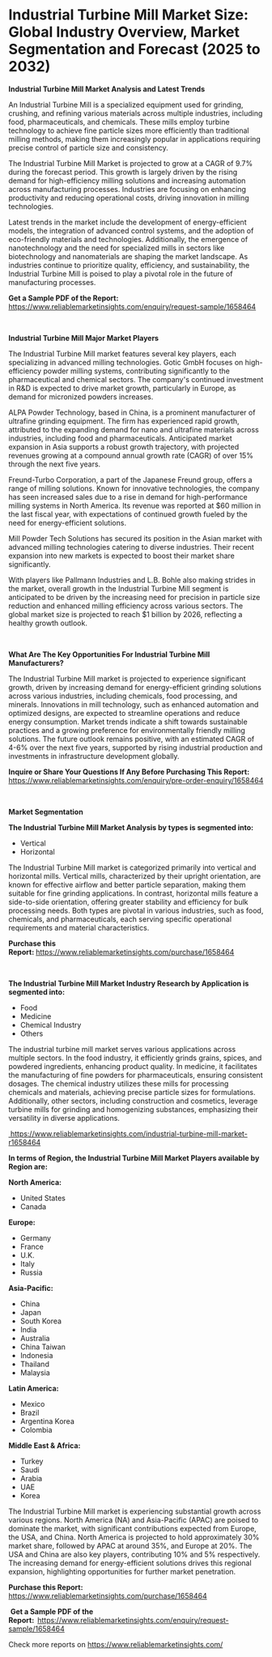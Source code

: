 <p><h1>Industrial Turbine Mill Market Size: Global Industry Overview, Market Segmentation and Forecast (2025 to 2032)</h1></p><p><strong>Industrial Turbine Mill Market Analysis and Latest Trends</strong></p>
<p><p>An Industrial Turbine Mill is a specialized equipment used for grinding, crushing, and refining various materials across multiple industries, including food, pharmaceuticals, and chemicals. These mills employ turbine technology to achieve fine particle sizes more efficiently than traditional milling methods, making them increasingly popular in applications requiring precise control of particle size and consistency.</p><p>The Industrial Turbine Mill Market is projected to grow at a CAGR of 9.7% during the forecast period. This growth is largely driven by the rising demand for high-efficiency milling solutions and increasing automation across manufacturing processes. Industries are focusing on enhancing productivity and reducing operational costs, driving innovation in milling technologies.</p><p>Latest trends in the market include the development of energy-efficient models, the integration of advanced control systems, and the adoption of eco-friendly materials and technologies. Additionally, the emergence of nanotechnology and the need for specialized mills in sectors like biotechnology and nanomaterials are shaping the market landscape. As industries continue to prioritize quality, efficiency, and sustainability, the Industrial Turbine Mill is poised to play a pivotal role in the future of manufacturing processes.</p></p>
<p><strong>Get a Sample PDF of the Report:&nbsp;</strong> <a href="https://www.reliablemarketinsights.com/enquiry/request-sample/1658464?utm_campaign=2938&utm_medium=2&utm_source=Github&utm_content=ia&utm_term=23032025&utm_id=industrial-turbine-mill">https://www.reliablemarketinsights.com/enquiry/request-sample/1658464</a></p>
<p>&nbsp;</p>
<p><strong>Industrial Turbine Mill Major Market Players</strong></p>
<p><p>The Industrial Turbine Mill market features several key players, each specializing in advanced milling technologies. Gotic GmbH focuses on high-efficiency powder milling systems, contributing significantly to the pharmaceutical and chemical sectors. The company's continued investment in R&D is expected to drive market growth, particularly in Europe, as demand for micronized powders increases.</p><p>ALPA Powder Technology, based in China, is a prominent manufacturer of ultrafine grinding equipment. The firm has experienced rapid growth, attributed to the expanding demand for nano and ultrafine materials across industries, including food and pharmaceuticals. Anticipated market expansion in Asia supports a robust growth trajectory, with projected revenues growing at a compound annual growth rate (CAGR) of over 15% through the next five years.</p><p>Freund-Turbo Corporation, a part of the Japanese Freund group, offers a range of milling solutions. Known for innovative technologies, the company has seen increased sales due to a rise in demand for high-performance milling systems in North America. Its revenue was reported at $60 million in the last fiscal year, with expectations of continued growth fueled by the need for energy-efficient solutions.</p><p>Mill Powder Tech Solutions has secured its position in the Asian market with advanced milling technologies catering to diverse industries. Their recent expansion into new markets is expected to boost their market share significantly.</p><p>With players like Pallmann Industries and L.B. Bohle also making strides in the market, overall growth in the Industrial Turbine Mill segment is anticipated to be driven by the increasing need for precision in particle size reduction and enhanced milling efficiency across various sectors. The global market size is projected to reach $1 billion by 2026, reflecting a healthy growth outlook.</p></p>
<p>&nbsp;</p>
<p><strong>What Are The Key Opportunities For Industrial Turbine Mill Manufacturers?</strong></p>
<p><p>The Industrial Turbine Mill market is projected to experience significant growth, driven by increasing demand for energy-efficient grinding solutions across various industries, including chemicals, food processing, and minerals. Innovations in mill technology, such as enhanced automation and optimized designs, are expected to streamline operations and reduce energy consumption. Market trends indicate a shift towards sustainable practices and a growing preference for environmentally friendly milling solutions. The future outlook remains positive, with an estimated CAGR of 4-6% over the next five years, supported by rising industrial production and investments in infrastructure development globally.</p></p>
<p><strong>Inquire or Share Your Questions If Any Before Purchasing This Report:</strong> <a href="https://www.reliablemarketinsights.com/enquiry/pre-order-enquiry/1658464?utm_campaign=2938&utm_medium=2&utm_source=Github&utm_content=ia&utm_term=23032025&utm_id=industrial-turbine-mill">https://www.reliablemarketinsights.com/enquiry/pre-order-enquiry/1658464</a></p>
<p>&nbsp;</p>
<p><strong>Market Segmentation</strong></p>
<p><strong>The Industrial Turbine Mill Market Analysis by types is segmented into:</strong></p>
<p><ul><li>Vertical</li><li>Horizontal</li></ul></p>
<p><p>The Industrial Turbine Mill market is categorized primarily into vertical and horizontal mills. Vertical mills, characterized by their upright orientation, are known for effective airflow and better particle separation, making them suitable for fine grinding applications. In contrast, horizontal mills feature a side-to-side orientation, offering greater stability and efficiency for bulk processing needs. Both types are pivotal in various industries, such as food, chemicals, and pharmaceuticals, each serving specific operational requirements and material characteristics.</p></p>
<p><strong>Purchase this Report:&nbsp;</strong><a href="https://www.reliablemarketinsights.com/purchase/1658464?utm_campaign=2938&utm_medium=2&utm_source=Github&utm_content=ia&utm_term=23032025&utm_id=industrial-turbine-mill">https://www.reliablemarketinsights.com/purchase/1658464</a></p>
<p>&nbsp;</p>
<p><strong>The Industrial Turbine Mill Market Industry Research by Application is segmented into:</strong></p>
<p><ul><li>Food</li><li>Medicine</li><li>Chemical Industry</li><li>Others</li></ul></p>
<p><p>The industrial turbine mill market serves various applications across multiple sectors. In the food industry, it efficiently grinds grains, spices, and powdered ingredients, enhancing product quality. In medicine, it facilitates the manufacturing of fine powders for pharmaceuticals, ensuring consistent dosages. The chemical industry utilizes these mills for processing chemicals and materials, achieving precise particle sizes for formulations. Additionally, other sectors, including construction and cosmetics, leverage turbine mills for grinding and homogenizing substances, emphasizing their versatility in diverse applications.</p></p>
<p><a href="https://www.reliablemarketinsights.com/industrial-turbine-mill-market-r1658464?utm_campaign=2938&utm_medium=2&utm_source=Github&utm_content=ia&utm_term=23032025&utm_id=industrial-turbine-mill">&nbsp;https://www.reliablemarketinsights.com/industrial-turbine-mill-market-r1658464</a></p>
<p><strong>In terms of Region, the Industrial Turbine Mill Market Players available by Region are:</strong></p>
<p>
    <p> <strong> North America: </strong>
        <ul>
            <li>United States</li>
            <li>Canada</li>
        </ul>
        </p> 
    <p> <strong> Europe: </strong>
        <ul>
            <li>Germany</li>
            <li>France</li>
            <li>U.K.</li>
            <li>Italy</li>
            <li>Russia</li>
        </ul>
        </p> 
    <p> <strong> Asia-Pacific: </strong>
        <ul>
            <li>China</li>
            <li>Japan</li>
            <li>South Korea</li>
            <li>India</li>
            <li>Australia</li>
            <li>China Taiwan</li>
            <li>Indonesia</li>
            <li>Thailand</li>
            <li>Malaysia</li>
        </ul>
        </p> 
    <p> <strong> Latin America: </strong>
        <ul>
            <li>Mexico</li>
            <li>Brazil</li>
            <li>Argentina Korea</li>
            <li>Colombia</li>
        </ul>
        </p> 
    <p> <strong> Middle East & Africa: </strong>
        <ul>
            <li>Turkey</li>
            <li>Saudi</li>
            <li>Arabia</li>
            <li>UAE</li>
            <li>Korea</li>
        </ul>
    </p>
    </p>
<p><p>The Industrial Turbine Mill market is experiencing substantial growth across various regions. North America (NA) and Asia-Pacific (APAC) are poised to dominate the market, with significant contributions expected from Europe, the USA, and China. North America is projected to hold approximately 30% market share, followed by APAC at around 35%, and Europe at 20%. The USA and China are also key players, contributing 10% and 5% respectively. The increasing demand for energy-efficient solutions drives this regional expansion, highlighting opportunities for further market penetration.</p></p>
<p><strong>Purchase this Report: </strong><a href="https://www.reliablemarketinsights.com/purchase/1658464?utm_campaign=2938&utm_medium=2&utm_source=Github&utm_content=ia&utm_term=23032025&utm_id=industrial-turbine-mill">https://www.reliablemarketinsights.com/purchase/1658464</a></p>
<p>&nbsp;<strong>Get a Sample PDF of the Report:&nbsp;&nbsp;</strong><a href="https://www.reliablemarketinsights.com/enquiry/request-sample/1658464?utm_campaign=2938&utm_medium=2&utm_source=Github&utm_content=ia&utm_term=23032025&utm_id=industrial-turbine-mill">https://www.reliablemarketinsights.com/enquiry/request-sample/1658464</a></p>
<p><strong></strong></p>
<p>Check more reports on <a href="https://www.reliablemarketinsights.com/?utm_campaign=2938&utm_medium=2&utm_source=Github&utm_content=ia&utm_term=23032025&utm_id=industrial-turbine-mill">https://www.reliablemarketinsights.com/</a></p>